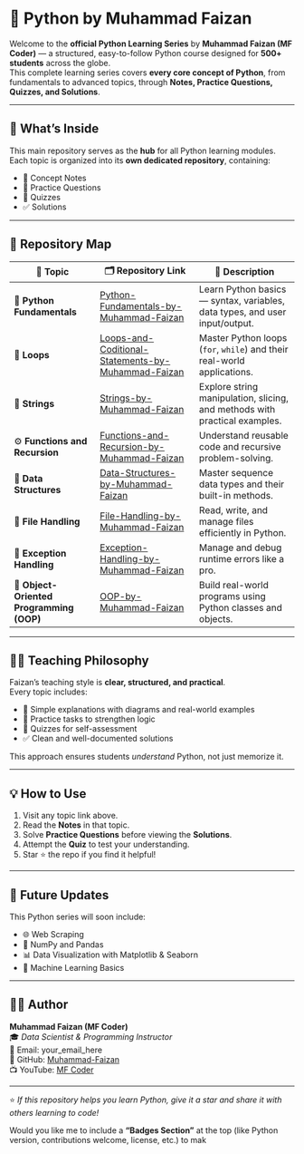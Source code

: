 # 🐍 Python by Muhammad Faizan  

Welcome to the **official Python Learning Series** by **Muhammad Faizan (MF Coder)** — a structured, easy-to-follow Python course designed for **500+ students** across the globe.  
This complete learning series covers **every core concept of Python**, from fundamentals to advanced topics, through **Notes, Practice Questions, Quizzes, and Solutions**.

---

## 📘 What’s Inside

This main repository serves as the **hub** for all Python learning modules.  
Each topic is organized into its **own dedicated repository**, containing:
- 📘 Concept Notes  
- 🧩 Practice Questions  
- 🧠 Quizzes  
- ✅ Solutions  

---

## 🧱 Repository Map

| 🔢 Topic | 🗂️ Repository Link | 📜 Description |
|-----------|------------------|----------------|
| 🧭 **Python Fundamentals** | [Python-Fundamentals-by-Muhammad-Faizan](https://github.com/Faizan-Ashiq/Python-Fundamentals-by-Muhammad-Faizan) | Learn Python basics — syntax, variables, data types, and user input/output. |
| 🔁 **Loops** | [Loops-and-Coditional-Statements-by-Muhammad-Faizan](https://github.com/Faizan-Ashiq/Loops-and-Conditional-Statements-by-Muhammad-Faizan) | Master Python loops (`for`, `while`) and their real-world applications. || Learn decision-making in Python using `if`, `elif`, and `else`. |
| 🧵 **Strings** | [Strings-by-Muhammad-Faizan](https://github.com/Faizan-Ashiq/Strings-by-Muhammad-Faizan) | Explore string manipulation, slicing, and methods with practical examples. |
| ⚙️ **Functions and Recursion** | [Functions-and-Recursion-by-Muhammad-Faizan](https://github.com/Faizan-Ashiq/Functions-and-Recursion-by-Muhammad-Faizan) | Understand reusable code and recursive problem-solving. |
| 🧮 **Data Structures** | [Data-Structures-by-Muhammad-Faizan](https://github.com/Faizan-Ashiq/Data-Structures-by-Muhammad-Faizan) | Master sequence data types and their built-in methods. || Learn mapping and unique data structures in Python. |
| 🧰 **File Handling** | [File-Handling-by-Muhammad-Faizan](https://github.com/Faizan-Ashiq/File-Handling-by-Muhammad-Faizan) | Read, write, and manage files efficiently in Python. |
| 🧠 **Exception Handling** | [Exception-Handling-by-Muhammad-Faizan](https://github.com/Faizan-Ashiq/Exception-Handling-by-Muhammad-Faizan) | Manage and debug runtime errors like a pro. |
| 🧮 **Object-Oriented Programming (OOP)** | [OOP-by-Muhammad-Faizan](https://github.com/Faizan-Ashiq/OOP-by-Muhammad-Faizan) | Build real-world programs using Python classes and objects. |

---

## 🧑‍🏫 Teaching Philosophy  

Faizan’s teaching style is **clear, structured, and practical**.  
Every topic includes:
- 🧾 Simple explanations with diagrams and real-world examples  
- 🧩 Practice tasks to strengthen logic  
- 🧠 Quizzes for self-assessment  
- ✅ Clean and well-documented solutions  

This approach ensures students *understand* Python, not just memorize it.

---

## 💡 How to Use  

1. Visit any topic link above.  
2. Read the **Notes** in that topic.  
3. Solve **Practice Questions** before viewing the **Solutions**.  
4. Attempt the **Quiz** to test your understanding.  
5. Star ⭐ the repo if you find it helpful!  

---

## 🧾 Future Updates
This Python series will soon include:
- 🌐 Web Scraping  
- 🧮 NumPy and Pandas  
- 📊 Data Visualization with Matplotlib & Seaborn  
- 🤖 Machine Learning Basics  

---

## 👨‍💻 Author  

**Muhammad Faizan (MF Coder)**  
🎓 *Data Scientist & Programming Instructor*  
📧 Email: your_email_here  
💼 GitHub: [Muhammad-Faizan](https://github.com/Faizan-Ashiq)  
📺 YouTube: [MF Coder](#)

---

⭐ *If this repository helps you learn Python, give it a star and share it with others learning to code!*  

Would you like me to include a **“Badges Section”** at the top (like Python version, contributions welcome, license, etc.) to mak
